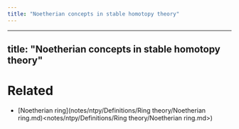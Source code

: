 ```yaml
---
title: "Noetherian concepts in stable homotopy theory"
---
```


---
title: "Noetherian concepts in stable homotopy theory"
---

# Related
- [Noetherian ring](notes/ntpy/Definitions/Ring theory/Noetherian ring.md)<notes/ntpy/Definitions/Ring theory/Noetherian ring.md>)
